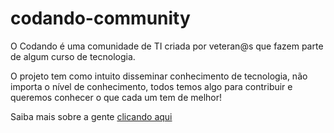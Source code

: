 # codando-community

O Codando é uma comunidade de TI criada por veteran@s que fazem parte de algum curso de tecnologia.

O projeto tem como intuito disseminar conhecimento de tecnologia, não importa o nível de conhecimento, todos temos algo para contribuir e queremos conhecer o que cada um tem de melhor! 

Saiba mais sobre a gente [clicando aqui](https://codando-community.herokuapp.com/)
